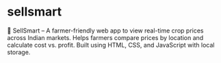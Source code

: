 # sellsmart
🌾 SellSmart – A farmer-friendly web app to view real-time crop prices across Indian markets. Helps farmers compare prices by location and calculate cost vs. profit. Built using HTML, CSS, and JavaScript with local storage.
